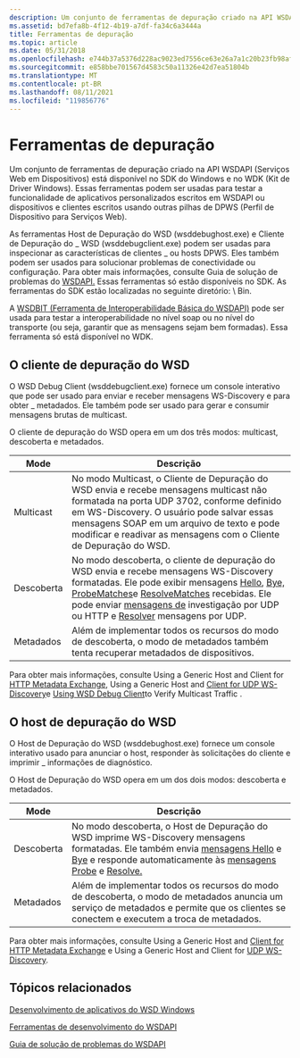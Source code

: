 ```yaml
---
description: Um conjunto de ferramentas de depuração criado na API WSDAPI (Serviços Web em Dispositivos) está disponível no SDK do Windows e no WDK (Kit de Driver Windows).
ms.assetid: bd7efa8b-4f12-4b19-a7df-fa34c6a3444a
title: Ferramentas de depuração
ms.topic: article
ms.date: 05/31/2018
ms.openlocfilehash: e744b37a5376d228ac9023ed7556ce63e26a7a1c20b23fb98aff090e7ae9616f
ms.sourcegitcommit: e858bbe701567d4583c50a11326e42d7ea51804b
ms.translationtype: MT
ms.contentlocale: pt-BR
ms.lasthandoff: 08/11/2021
ms.locfileid: "119856776"
---
```

# <a name="debugging-tools"></a>Ferramentas de depuração

Um conjunto de ferramentas de depuração criado na API WSDAPI (Serviços Web em Dispositivos) está disponível no SDK do Windows e no WDK (Kit de Driver Windows). Essas ferramentas podem ser usadas para testar a funcionalidade de aplicativos personalizados escritos em WSDAPI ou dispositivos e clientes escritos usando outras pilhas de DPWS (Perfil de Dispositivo para Serviços Web).

As ferramentas Host de Depuração do WSD (wsddebughost.exe) e Cliente de Depuração do \_ WSD (wsddebugclient.exe) podem ser usadas para inspecionar as características de clientes \_ ou hosts DPWS. Eles também podem ser usados para solucionar problemas de conectividade ou configuração. Para obter mais informações, consulte Guia de solução de problemas do [WSDAPI.](wsdapi-troubleshooting-guide.md) Essas ferramentas só estão disponíveis no SDK. As ferramentas do SDK estão localizadas no seguinte diretório: <Windows SDK Install Folder> \\ Bin.

A [WSDBIT (Ferramenta de Interoperabilidade Básica do WSDAPI)](https://msdn.microsoft.com/library/cc264250.aspx) pode ser usada para testar a interoperabilidade no nível soap ou no nível do transporte (ou seja, garantir que as mensagens sejam bem formadas). Essa ferramenta só está disponível no WDK.

## <a name="the-wsd-debug-client"></a>O cliente de depuração do WSD

O WSD Debug Client (wsddebugclient.exe) fornece um console interativo que pode ser usado para enviar e receber mensagens WS-Discovery e para obter \_ metadados. Ele também pode ser usado para gerar e consumir mensagens brutas de multicast.

O cliente de depuração do WSD opera em um dos três modos: multicast, descoberta e metadados.



| Mode      | Descrição                                                                                                                                                                                                                                                                                                                                                                                          |
|-----------|------------------------------------------------------------------------------------------------------------------------------------------------------------------------------------------------------------------------------------------------------------------------------------------------------------------------------------------------------------------------------------------------------|
| Multicast | No modo Multicast, o Cliente de Depuração do WSD envia e recebe mensagens multicast não formatada na porta UDP 3702, conforme definido em WS-Discovery. O usuário pode salvar essas mensagens SOAP em um arquivo de texto e pode modificar e readivar as mensagens com o Cliente de Depuração do WSD.                                                                                                                                 |
| Descoberta | No modo descoberta, o cliente de depuração do WSD envia e recebe mensagens WS-Discovery formatadas. Ele pode exibir mensagens [Hello](hello-message.md), [Bye,](bye-message.md) [ProbeMatches](probematches-message.md)e [ResolveMatches](resolvematches-message.md) recebidas. Ele pode enviar [mensagens de](probe-message.md) investigação por UDP ou HTTP e [Resolver](resolve-message.md) mensagens por UDP. |
| Metadados  | Além de implementar todos os recursos do modo de descoberta, o modo de metadados também tenta recuperar metadados de dispositivos.                                                                                                                                                                                                                                                                    |



 

Para obter mais informações, consulte Using a Generic Host and Client for [HTTP Metadata Exchange](using-a-generic-host-and-client-for-http-metadata-exchange.md), Using a Generic Host and [Client for UDP WS-Discovery](using-a-generic-host-and-client-for-udp-ws-discovery.md)e [Using WSD Debug Client](using-wsddebug-client-to-verify-multicast-traffic.md)to Verify Multicast Traffic .

## <a name="the-wsd-debug-host"></a>O host de depuração do WSD

O Host de Depuração do WSD (wsddebughost.exe) fornece um console interativo usado para anunciar o host, responder às solicitações do cliente e imprimir \_ informações de diagnóstico.

O Host de Depuração do WSD opera em um dos dois modos: descoberta e metadados.



| Mode      | Descrição                                                                                                                                                                                                                                                       |
|-----------|-------------------------------------------------------------------------------------------------------------------------------------------------------------------------------------------------------------------------------------------------------------------|
| Descoberta | No modo descoberta, o Host de Depuração do WSD imprime WS-Discovery mensagens formatadas. Ele também envia [mensagens Hello](hello-message.md) e [Bye](bye-message.md) e responde automaticamente às [mensagens Probe](probe-message.md) e [Resolve.](resolve-message.md) |
| Metadados  | Além de implementar todos os recursos do modo de descoberta, o modo de metadados anuncia um serviço de metadados e permite que os clientes se conectem e executem a troca de metadados.                                                                                       |



 

Para obter mais informações, consulte Using a Generic Host and [Client for HTTP Metadata Exchange](using-a-generic-host-and-client-for-http-metadata-exchange.md) e Using a Generic Host and Client for [UDP WS-Discovery](using-a-generic-host-and-client-for-udp-ws-discovery.md).

## <a name="related-topics"></a>Tópicos relacionados

<dl> <dt>

[Desenvolvimento de aplicativos do WSD Windows](wsd-application-development-on-windows.md)
</dt> <dt>

[Ferramentas de desenvolvimento do WSDAPI](wsdapi-development-tools.md)
</dt> <dt>

[Guia de solução de problemas do WSDAPI](wsdapi-troubleshooting-guide.md)
</dt> </dl>

 

 




